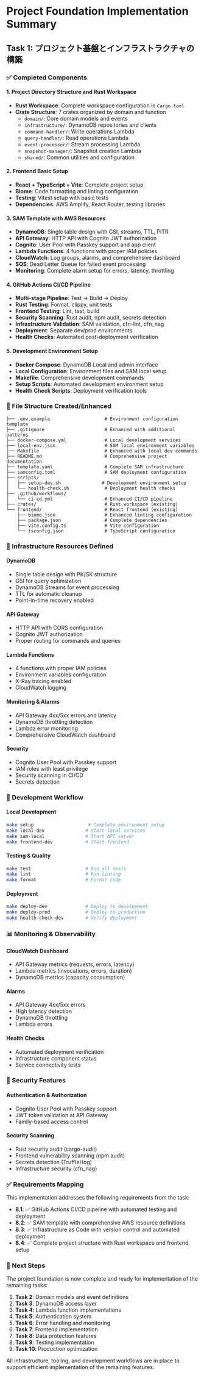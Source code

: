 # Project Foundation Implementation Summary

## Task 1: プロジェクト基盤とインフラストラクチャの構築

### ✅ Completed Components

#### 1. Project Directory Structure and Rust Workspace

- **Rust Workspace**: Complete workspace configuration in `Cargo.toml`
- **Crate Structure**: 7 crates organized by domain and function
  - `domain/`: Core domain models and events
  - `infrastructure/`: DynamoDB repositories and clients
  - `command-handler/`: Write operations Lambda
  - `query-handler/`: Read operations Lambda
  - `event-processor/`: Stream processing Lambda
  - `snapshot-manager/`: Snapshot creation Lambda
  - `shared/`: Common utilities and configuration

#### 2. Frontend Basic Setup

- **React + TypeScript + Vite**: Complete project setup
- **Biome**: Code formatting and linting configuration
- **Testing**: Vitest setup with basic tests
- **Dependencies**: AWS Amplify, React Router, testing libraries

#### 3. SAM Template with AWS Resources

- **DynamoDB**: Single table design with GSI, streams, TTL, PITR
- **API Gateway**: HTTP API with Cognito JWT authorization
- **Cognito**: User Pool with Passkey support and app client
- **Lambda Functions**: 4 functions with proper IAM policies
- **CloudWatch**: Log groups, alarms, and comprehensive dashboard
- **SQS**: Dead Letter Queue for failed event processing
- **Monitoring**: Complete alarm setup for errors, latency, throttling

#### 4. GitHub Actions CI/CD Pipeline

- **Multi-stage Pipeline**: Test → Build → Deploy
- **Rust Testing**: Format, clippy, unit tests
- **Frontend Testing**: Lint, test, build
- **Security Scanning**: Rust audit, npm audit, secrets detection
- **Infrastructure Validation**: SAM validation, cfn-lint, cfn_nag
- **Deployment**: Separate dev/prod environments
- **Health Checks**: Automated post-deployment verification

#### 5. Development Environment Setup

- **Docker Compose**: DynamoDB Local and admin interface
- **Local Configuration**: Environment files and SAM local setup
- **Makefile**: Comprehensive development commands
- **Setup Scripts**: Automated development environment setup
- **Health Check Scripts**: Deployment verification tools

### 📁 File Structure Created/Enhanced

```
├── .env.example                    # Environment configuration template
├── .gitignore                      # Enhanced with additional patterns
├── docker-compose.yml              # Local development services
├── local-env.json                  # SAM local environment variables
├── Makefile                        # Enhanced with local dev commands
├── README.md                       # Comprehensive project documentation
├── template.yaml                   # Complete SAM infrastructure
├── samconfig.toml                  # SAM deployment configuration
├── scripts/
│   ├── setup-dev.sh               # Development environment setup
│   └── health-check.sh             # Deployment health checks
├── .github/workflows/
│   └── ci-cd.yml                   # Enhanced CI/CD pipeline
├── crates/                         # Rust workspace (existing)
└── frontend/                       # React frontend (existing)
    ├── biome.json                  # Enhanced linting configuration
    ├── package.json                # Complete dependencies
    ├── vite.config.ts              # Vite configuration
    └── tsconfig.json               # TypeScript configuration
```

### 🔧 Infrastructure Resources Defined

#### DynamoDB

- Single table design with PK/SK structure
- GSI for query optimization
- DynamoDB Streams for event processing
- TTL for automatic cleanup
- Point-in-time recovery enabled

#### API Gateway

- HTTP API with CORS configuration
- Cognito JWT authorization
- Proper routing for commands and queries

#### Lambda Functions

- 4 functions with proper IAM policies
- Environment variables configuration
- X-Ray tracing enabled
- CloudWatch logging

#### Monitoring & Alarms

- API Gateway 4xx/5xx errors and latency
- DynamoDB throttling detection
- Lambda error monitoring
- Comprehensive CloudWatch dashboard

#### Security

- Cognito User Pool with Passkey support
- IAM roles with least privilege
- Security scanning in CI/CD
- Secrets detection

### 🚀 Development Workflow

#### Local Development

```bash
make setup                    # Complete environment setup
make local-dev               # Start local services
make sam-local               # Start API server
make frontend-dev            # Start frontend
```

#### Testing & Quality

```bash
make test                    # Run all tests
make lint                    # Run linting
make format                  # Format code
```

#### Deployment

```bash
make deploy-dev              # Deploy to development
make deploy-prod             # Deploy to production
make health-check-dev        # Verify deployment
```

### 📊 Monitoring & Observability

#### CloudWatch Dashboard

- API Gateway metrics (requests, errors, latency)
- Lambda metrics (invocations, errors, duration)
- DynamoDB metrics (capacity consumption)

#### Alarms

- API Gateway 4xx/5xx errors
- High latency detection
- DynamoDB throttling
- Lambda errors

#### Health Checks

- Automated deployment verification
- Infrastructure component status
- Service connectivity tests

### 🔐 Security Features

#### Authentication & Authorization

- Cognito User Pool with Passkey support
- JWT token validation at API Gateway
- Family-based access control

#### Security Scanning

- Rust security audit (cargo-audit)
- Frontend vulnerability scanning (npm audit)
- Secrets detection (TruffleHog)
- Infrastructure security (cfn_nag)

### ✅ Requirements Mapping

This implementation addresses the following requirements from the task:

- **8.1**: ✅ GitHub Actions CI/CD pipeline with automated testing and deployment
- **8.2**: ✅ SAM template with comprehensive AWS resource definitions
- **8.3**: ✅ Infrastructure as Code with version control and automated deployment
- **8.4**: ✅ Complete project structure with Rust workspace and frontend setup

### 🎯 Next Steps

The project foundation is now complete and ready for implementation of the remaining tasks:

1. **Task 2**: Domain models and event definitions
2. **Task 3**: DynamoDB access layer
3. **Task 4**: Lambda function implementations
4. **Task 5**: Authentication system
5. **Task 6**: Error handling and monitoring
6. **Task 7**: Frontend implementation
7. **Task 8**: Data protection features
8. **Task 9**: Testing implementation
9. **Task 10**: Production optimization

All infrastructure, tooling, and development workflows are in place to support efficient implementation of the remaining features.
